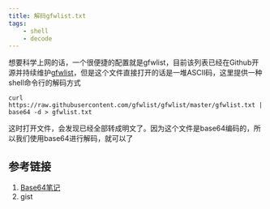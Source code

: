 ```yaml
---
title: 解码gfwlist.txt
tags:
	- shell 
	- decode 
---
```


想要科学上网的话，一个很便捷的配置就是gfwlist，目前该列表已经在Github开源并持续维护[gfwlist]( https://github.com/gfwlist/gfwlist )，但是这个文件直接打开的话是一堆ASCII码，这里提供一种shell命令行的解码方式

```shell
curl https://raw.githubusercontent.com/gfwlist/gfwlist/master/gfwlist.txt | base64 -d > gfwlist.txt
```

这时打开文件，会发现已经全部转成明文了。因为这个文件是base64编码的，所以我们使用base64进行解码，就可以了



## 参考链接

1. [Base64笔记]( http://www.ruanyifeng.com/blog/2008/06/base64.html )
2. gist